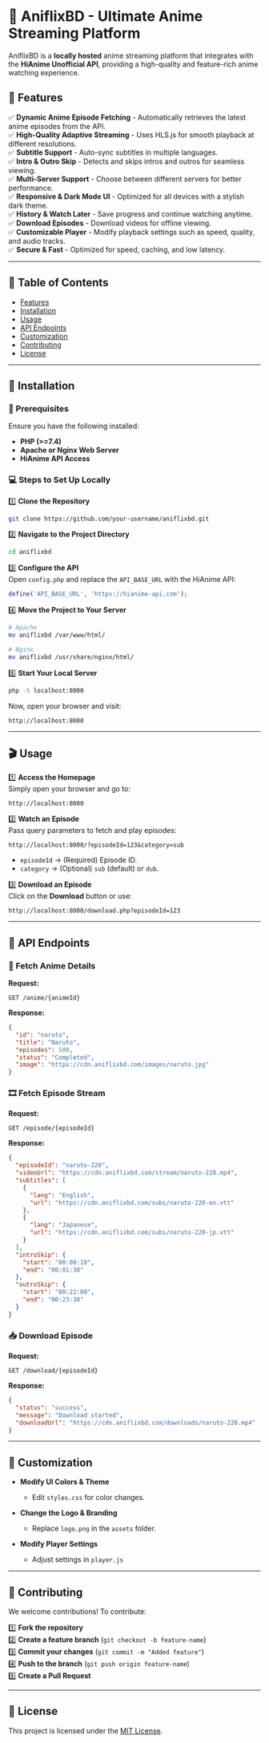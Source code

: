 # 🎥 AniflixBD - Ultimate Anime Streaming Platform  

AniflixBD is a **locally hosted** anime streaming platform that integrates with the **HiAnime Unofficial API**, providing a high-quality and feature-rich anime watching experience.  

## 🚀 Features  

✅ **Dynamic Anime Episode Fetching** - Automatically retrieves the latest anime episodes from the API.  
✅ **High-Quality Adaptive Streaming** - Uses HLS.js for smooth playback at different resolutions.  
✅ **Subtitle Support** - Auto-sync subtitles in multiple languages.  
✅ **Intro & Outro Skip** - Detects and skips intros and outros for seamless viewing.  
✅ **Multi-Server Support** - Choose between different servers for better performance.  
✅ **Responsive & Dark Mode UI** - Optimized for all devices with a stylish dark theme.  
✅ **History & Watch Later** - Save progress and continue watching anytime.  
✅ **Download Episodes** - Download videos for offline viewing.  
✅ **Customizable Player** - Modify playback settings such as speed, quality, and audio tracks.  
✅ **Secure & Fast** - Optimized for speed, caching, and low latency.  

---

## 📜 Table of Contents  

- [Features](#-features)  
- [Installation](#-installation)  
- [Usage](#-usage)  
- [API Endpoints](#-api-endpoints)  
- [Customization](#-customization)  
- [Contributing](#-contributing)  
- [License](#-license)  

---

## 🔧 Installation  

### 📌 Prerequisites  
Ensure you have the following installed:  
- **PHP (>=7.4)**  
- **Apache or Nginx Web Server**  
- **HiAnime API Access**  

### 💻 Steps to Set Up Locally  

1️⃣ **Clone the Repository**  
```bash
git clone https://github.com/your-username/aniflixbd.git
```

2️⃣ **Navigate to the Project Directory**  
```bash
cd aniflixbd
```

3️⃣ **Configure the API**  
Open `config.php` and replace the `API_BASE_URL` with the HiAnime API:  
```php
define('API_BASE_URL', 'https://hianime-api.com');
```

4️⃣ **Move the Project to Your Server**  
```bash
# Apache
mv aniflixbd /var/www/html/

# Nginx
mv aniflixbd /usr/share/nginx/html/
```

5️⃣ **Start Your Local Server**  
```bash
php -S localhost:8000
```
Now, open your browser and visit:  
```
http://localhost:8000
```

---

## 🎬 Usage  

1️⃣ **Access the Homepage**  
Simply open your browser and go to:  
```
http://localhost:8000
```

2️⃣ **Watch an Episode**  
Pass query parameters to fetch and play episodes:  
```
http://localhost:8000/?episodeId=123&category=sub
```
- `episodeId` → (Required) Episode ID.  
- `category` → (Optional) `sub` (default) or `dub`.  

3️⃣ **Download an Episode**  
Click on the **Download** button or use:  
```
http://localhost:8000/download.php?episodeId=123
```

---

## 📡 API Endpoints  

### 🎥 Fetch Anime Details  
**Request:**  
```http
GET /anime/{animeId}
```
**Response:**  
```json
{
  "id": "naruto",
  "title": "Naruto",
  "episodes": 500,
  "status": "Completed",
  "image": "https://cdn.aniflixbd.com/images/naruto.jpg"
}
```

### 🎞 Fetch Episode Stream  
**Request:**  
```http
GET /episode/{episodeId}
```
**Response:**  
```json
{
  "episodeId": "naruto-220",
  "videoUrl": "https://cdn.aniflixbd.com/stream/naruto-220.mp4",
  "subtitles": [
    {
      "lang": "English",
      "url": "https://cdn.aniflixbd.com/subs/naruto-220-en.vtt"
    },
    {
      "lang": "Japanese",
      "url": "https://cdn.aniflixbd.com/subs/naruto-220-jp.vtt"
    }
  ],
  "introSkip": {
    "start": "00:00:10",
    "end": "00:01:30"
  },
  "outroSkip": {
    "start": "00:22:00",
    "end": "00:23:30"
  }
}
```

### 📥 Download Episode  
**Request:**  
```http
GET /download/{episodeId}
```
**Response:**  
```json
{
  "status": "success",
  "message": "Download started",
  "downloadUrl": "https://cdn.aniflixbd.com/downloads/naruto-220.mp4"
}
```

---

## 🎨 Customization  

- **Modify UI Colors & Theme**  
  - Edit `styles.css` for color changes.  

- **Change the Logo & Branding**  
  - Replace `logo.png` in the `assets` folder.  

- **Modify Player Settings**  
  - Adjust settings in `player.js`  

---

## 🤝 Contributing  

We welcome contributions! To contribute:  

1️⃣ **Fork the repository**  
2️⃣ **Create a feature branch** (`git checkout -b feature-name`)  
3️⃣ **Commit your changes** (`git commit -m "Added feature"`)  
4️⃣ **Push to the branch** (`git push origin feature-name`)  
5️⃣ **Create a Pull Request**  

---

## 📜 License  

This project is licensed under the [MIT License](LICENSE).  
